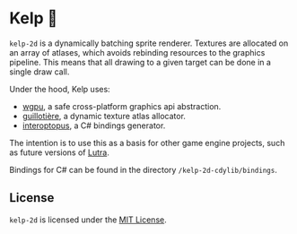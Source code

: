 # Kelp 🌿

`kelp-2d` is a dynamically batching sprite renderer.
Textures are allocated on an array of atlases, which avoids rebinding resources to the graphics pipeline.
This means that all drawing to a given target can be done in a single draw call.

Under the hood, Kelp uses:

- [wgpu](https://github.com/gfx-rs/wgpu), a safe cross-platform graphics api abstraction.
- [guillotière](https://github.com/nical/guillotiere), a dynamic texture atlas allocator.
- [interoptopus](https://github.com/ralfbiedert/interoptopus/), a C# bindings generator.

The intention is to use this as a basis for other game engine projects, such as future versions of [Lutra](https://github.com/emmyleaf/Lutra).

Bindings for C# can be found in the directory `/kelp-2d-cdylib/bindings`.

## License

`kelp-2d` is licensed under the [MIT License](LICENSE).
